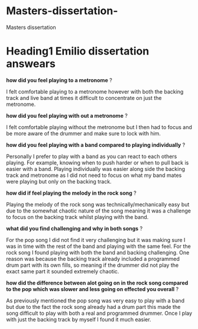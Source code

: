 # Masters-dissertation-
Masters dissertation
# Heading1 Emilio dissertation answears

**how did you feel playing to a metronome** ? 

I felt comfortable playing to a metronome however with both the backing track and live band at times it difficult to concentrate on just the metronome. 

**how did you feel playing with out a metronome** ? 

I felt comfortable playing without the metronome but I then had to focus and be more aware of the drummer and make sure to lock with him. 

**how did you feel playing with a band compared to playing individually** ? 

Personally I prefer to play with a band as you can react to each others playing. For example, knowing when to push harder or when to pull back is easier with a band. Playing individually was easier along side the backing track and metronome as I did not need to focus on what my band mates were playing but only on the backing track. 

**how did if feel playing the melody in the rock song** ? 

Playing the melody of the rock song was technically/mechanically easy but due to the somewhat chaotic nature of the song meaning it was a challenge to focus on the backing track whilst playing with the band. 

**what did you find challenging and why in both songs** ? 

For the pop song I did not find it very challenging but it was making sure I was in time with the rest of the band and playing with the same feel. For the rock song I found playing with both the band and backing challenging. One reason was because the backing track already included a programmed drum part with its own fills, so meaning if the drummer did not play the exact same part it sounded extremely chaotic. 

**how did the difference between alot going on in the rock song compared to the pop which was slower and less going on effected you overall** ? 

As previously mentioned the pop song was very easy to play with a band but due to the fact the rock song already had a drum part this made the song difficult to play with both a real and programmed drummer. Once I play with just the backing track by myself I found it much easier.


